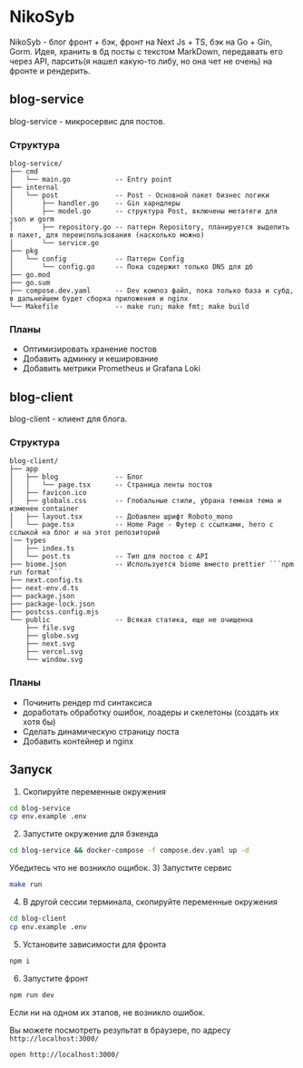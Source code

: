 # NikoSyb

NikoSyb - блог фронт + бэк, фронт на Next Js + TS, бэк на Go + Gin, Gorm. Идея, хранить в бд посты с текстом MarkDown, передавать его через API, парсить(я нашел какую-то либу, но она чет не очень) на фронте и рендерить.

## blog-service

blog-service - микросервис для постов.

### Структура
```
blog-service/
├── cmd
│   └── main.go           -- Entry point
├── internal
│   └── post              -- Post - Основной пакет бизнес логики
│       ├── handler.go    -- Gin харндлеры
│       ├── model.go      -- структура Post, включены метатеги для json и gorm
│       ├── repository.go -- паттерн Repository, планируется выделить в пакет, для переиспользования (насколько можно)
│       └── service.go
├── pkg
│   └── config            -- Паттерн Config
│       └── config.go     -- Пока содержит только DNS для дб
├── go.mod               
├── go.sum
├── compose.dev.yaml      -- Dev композ файл, пока только база и субд, в дальнейшем будет сборка приложения и nginx
└── Makefile              -- make run; make fmt; make build
```
### Планы

- Оптимизировать хранение постов
- Добавить админку и кеширование
- Добавить метрики Prometheus и Grafana Loki

## blog-client

blog-client - клиент для блога.

### Структура
```
blog-client/
├── app
│   ├── blog              -- Блог
│   │   └── page.tsx      -- Страница ленты постов
│   ├── favicon.ico
│   ├── globals.css       -- Глобальные стили, убрана темная тема и изменен container
│   ├── layout.tsx        -- Добавлен шрифт Roboto_mono
│   └── page.tsx          -- Home Page - Футер с ссылками, hero с сслыкой на блог и на этот репозиторий
│── types
│   ├── index.ts          
│   └── post.ts           -- Тип для постов с API
├── biome.json            -- Используется biome вместо prettier ```npm run format```
├── next.config.ts
├── next-env.d.ts
├── package.json
├── package-lock.json
├── postcss.config.mjs
└── public                -- Всякая статика, еще не очищенна
    ├── file.svg
    ├── globe.svg
    ├── next.svg
    ├── vercel.svg
    └── window.svg
```
### Планы

- Починить рендер md синтаксиса
- доработать обработку ошибок, лоадеры и скелетоны (создать их хотя бы)
- Сделать динамическую страницу поста
- Добавить контейнер и nginx

## Запуск

1) Скопируйте переменные окружения
```sh
cd blog-service
cp env.example .env
```
2) Запустите окружение для бэкенда
```sh
cd blog-service && docker-compose -f compose.dev.yaml up -d
```
Убедитесь что не возникло ощибок.
3) Запустите сервис
```sh
make run
```
4) В другой сессии терминала, скопируйте переменные окружения
```sh
cd blog-client
cp env.example .env
```
5) Установите зависимости для фронта
```sh
npm i
``` 
6) Запустите фронт
```sh
npm run dev
```
Если ни на одном их этапов, не возникло ошибок.

Вы можете посмотреть результат в браузере, по адресу ```http://localhost:3000/```
```sh
open http://localhost:3000/
```